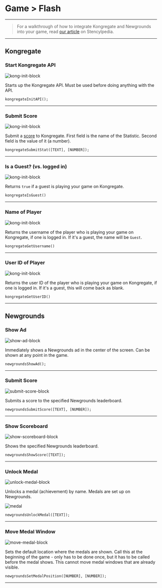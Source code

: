 # Game > Flash

***

> For a walkthrough of how to integrate Kongregate and Newgrounds into your game, read [our article](http://www.stencyl.com/help/view/kongregate-mochi-newgrounds/) on Stencylpedia.

***

## Kongregate

### <a name="kong-init"></a> Start Kongregate API

![kong-init-block](http://static.stencyl.com/pedia2/block-images/8%20-%20Game/3%20-%20Flash/kong-init.png)

Starts up the Kongregate API. Must be used before doing anything with the API.

```
kongregateInitAPI();
```

***

### <a name="kong-submit"></a> Submit Score

![kong-init-block](http://static.stencyl.com/pedia2/block-images/8%20-%20Game/3%20-%20Flash/kong-submit.png)

Submit a [score](http://developers.kongregate.com/docs/kongregate-apis/stats) to Kongregate. First field is the name of the Statistic. Second field is the value of it (a number).

```
kongregateSubmitStat([TEXT], [NUMBER]);
```

***

### <a name="kong-guest"></a> Is a Guest? (vs. logged in)

![kong-init-block](http://static.stencyl.com/pedia2/block-images/8%20-%20Game/3%20-%20Flash/kong-guest.png)

Returns `true` if a guest is playing your game on Kongregate.

```
kongregateIsGuest()
```

***

### <a name="kong-name"></a> Name of Player

![kong-init-block](http://static.stencyl.com/pedia2/block-images/8%20-%20Game/3%20-%20Flash/kong-name.png)

Returns the username of the player who is playing your game on Kongregate, if one is logged in. If it's a guest, the name will be `Guest`.

```
kongregateGetUsername()
```

***

### <a name="kong-userid"></a> User ID of Player

![kong-init-block](http://static.stencyl.com/pedia2/block-images/8%20-%20Game/3%20-%20Flash/kong-userid.png)

Returns the user ID of the player who is playing your game on Kongregate, if one is logged in. If it's a guest, this will come back as blank.

```
kongregateGetUserID()
```

***

## Newgrounds

### <a name="newgrounds-ad-show"></a> Show Ad

![show-ad-block](http://static.stencyl.com/pedia2/block-images/8%20-%20Game/3%20-%20Flash/newgrounds-ad-show.png)

Immediately shows a Newgrounds ad in the center of the screen. Can be shown at any point in the game.

```
newgroundsShowAd();
```

***

### <a name="newgrounds-score-submit"></a> Submit Score

![submit-score-block](http://static.stencyl.com/pedia2/block-images/8%20-%20Game/3%20-%20Flash/newgrounds-score-submit.png)

Submits a score to the specified Newgrounds leaderboard.

```
newgroundsSubmitScore([TEXT], [NUMBER]);
```

***

### <a name="newgrounds-score-show"></a> Show Scoreboard

![show-scoreboard-block](http://static.stencyl.com/pedia2/block-images/8%20-%20Game/3%20-%20Flash/newgrounds-score-show.png)

Shows the specified Newgrounds leaderboard.

```
newgroundsShowScore([TEXT]);
```

***

### <a name="newgrounds-medal-achieved"></a> Unlock Medal

![unlock-medal-block](http://static.stencyl.com/pedia2/block-images/8%20-%20Game/3%20-%20Flash/newgrounds-medal-achieved.png)

Unlocks a medal (achievement) by name. Medals are set up on Newgrounds.

![medal](http://static.stencyl.com/pedia2/ch5/third/image11.png)

```
newgroundsUnlockMedal([TEXT]);
```

***

### <a name="newgrounds-medal-move"></a> Move Medal Window

![move-medal-block](http://static.stencyl.com/pedia2/block-images/8%20-%20Game/3%20-%20Flash/newgrounds-medal-move.png)

Sets the default location where the medals are shown. Call this at the beginning of the game - only has to be done once, but it has to be called before the medal shows. This cannot move medal windows that are already visible.

```
newgroundsSetMedalPosition([NUMBER], [NUMBER]);
```

***
